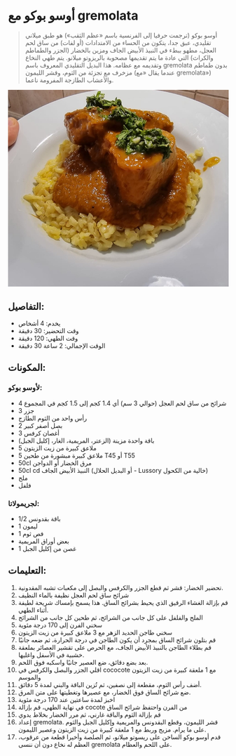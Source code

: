 # أوسو بوكو مع gremolata

> أوسو بوكو (ترجمت حرفيا إلى الفرنسية باسم «عظم الثقب») هو طبق ميلاني تقليدي، عبق جدا، يتكون من الحساء من الامتدادات (أو لفات) من ساق لحم العجل، مطهو ببطء في النبيذ الأبيض الجاف ومزين بالخضار (الجزر والطماطم والكراث) التي عادة ما يتم تقديمها مصحوبة بالريزوتو ميلانو. يتم طهي النخاع وتقديمه مع عظامه.
> هذا البديل التقليدي المعروف باسم gremolata بدون طماطم مزخرف مع تجزئة من الثوم، وقشر الليمون (عندما يقال «مع gremolata») والأعشاب الطازجة المفرومة ناعما. 

![أوسو بوكو مع غريمولاتا](https://github.com/anamorph/recettes/blob/master/photos/fr-plat-osso_buco_a_la_gremolata-01.jpg?raw=true)

## التفاصيل:
* يخدم: 4 أشخاص
* وقت التحضير: 30 دقيقة
* وقت الطهي: 120 دقيقة
* الوقت الإجمالي: 2 ساعة 30 دقيقة

## المكونات:
### لأوسو بوكو:
* 4 شرائح من ساق لحم العجل (حوالي 3 سم) أي 1.4 كجم إلى 1.5 كجم في المجموع
* 3 جزر
* رأس واحد من الثوم الطازج
* 2 بصل أصفر كبير
* 3 أغصان كرفس
* باقة واحدة مزينة (الزعتر، المريمية، الغار، إكليل الجبل)
* 5 ملاعق كبيرة من زيت الزيتون
* 5 ملاعق كبيرة مبشورة من طحين T45 أو T55
* 50cl مرق الخضار أو الدواجن
* 50cl cd النبيذ الأبيض الجاف (أو البديل الحلال - Lussory خالية من الكحول)
* ملح
* فلفل

### لجريمولاتا:
* 1/2 باقة بقدونس
* 1 ليمون 
* 1 فص ثوم
* بعض أوراق المريمية
* 1 غصن من إكليل الجبل


## التعليمات:
1. تحضير الخضار: قشر ثم قطع الجزر والكرفس والبصل إلى مكعبات تشبه المقدونية. 
2. شرائح ساق لحم العجل نظيفة بالماء النظيف
3. قم بإزالة الغشاء الرقيق الذي يحيط بشرائح الساق. هذا يسمح بإمساك شريحة لطيفة أثناء الطهي.
4. الملح والفلفل على كل جانب من الشرائح، ثم طحين كل جانب من الشرائح
5. سخني الفرن إلى 170 درجة مئوية
6. سخني طاجن الحديد الزهر مع 3 ملاعق كبيرة من زيت الزيتون
7. قم بتلون شرائح الساق بمجرد أن يكون الطاجن في درجة الحرارة، ثم ضعه جانبًا
8. قم بطلاء الطاجن بالنبيذ الأبيض الجاف، مع الحرص على تقشير العصائر بملعقة خشبية في الأسفل واغليها.
9. بعد بضع دقائق، ضع العصير جانبًا واسكبه فوق اللحم.
10. اقلي الجزر والبصل والكرفس في cococote مع 1 ملعقة كبيرة من زيت الزيتون والموسم
11. أضف رأس الثوم، مقطعة إلى نصفين، ثم تُزين الباقة والبني لمدة 5 دقائق.
12. ضع شرائح الساق فوق الخضار، مع عصيرها وتغطيتها على متن المرق.
13. اخبز لمدة ساعتين عند 170 درجة مئوية
14. في نهاية الطهي، قم بإزالة cocote من الفرن واحتفظ شرائح الساق
15. قم بإزالة الثوم والباقة غارني، ثم مرر الخضار بخلاط يدوي
16. إعداد gremolata. قشر الليمون، وقطع البقدونس والمريمية وإكليل الجبل والثوم على ما يرام. مزيج وربط مع 1 ملعقة كبيرة من زيت الزيتون وعصير الليمون.
17. قدم أوسو بوكو الساخن على ريسوتو ميلانو، ثم الصلصة وأخيرا قطعة من عرقوب، العظم له نخاع دون أن ننسى gremolata على اللحم والعظام.